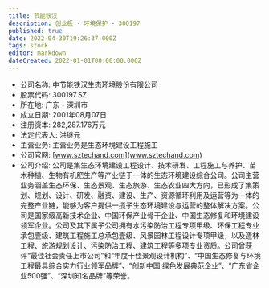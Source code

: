 ```yaml
---
title: 节能铁汉
description: 创业板 - 环境保护 - 300197
published: true
date: 2022-04-30T19:26:37.000Z
tags: stock
editor: markdown
dateCreated: 2022-01-01T00:00:00.000Z
---
```


- 公司名称: 中节能铁汉生态环境股份有限公司
- 股票代码: 300197.SZ
- 所在地: 广东 - 深圳市
- 成立日期: 2001年08月07日
- 注册资本: 282,287.176万元
- 法定代表人: 洪继元
- 主营业务: 主营业务是生态环境建设工程施工
- 公司官网: [www.sztechand.com](www.sztechand.com)
- 公司介绍: 公司是集生态环境建设工程设计、技术研发、工程施工与养护、苗木种植、生物有机肥生产等产业链于一体的生态环境建设综合公司。公司主营业务涵盖生态环保、生态景观、生态旅游、生态农业四大方向，已形成了集策划、规划、设计、研发、融资、建设、生产、资源循环利用及运营等为一体的完整产业链，能够为客户提供一揽子生态环境建设与运营的整体解决方案。公司是国家级高新技术企业、中国环保产业骨干企业、中国生态修复和环境建设领军企业。公司及其下属子公司拥有水污染防治工程专项甲级、环保工程专业承包壹级、建筑工程施工总承包壹级、风景园林工程设计专项甲级，以及造林工程、旅游规划设计、污染防治工程、建筑工程等多项专业资质。公司曾获评“最佳社会责任上市公司”和“年度十佳景观设计机构”、“中国生态修复与环境工程最具综合实力行业领军品牌”、“创新中国·绿色发展典范企业”、“广东省企业500强”、“深圳知名品牌”等荣誉。


